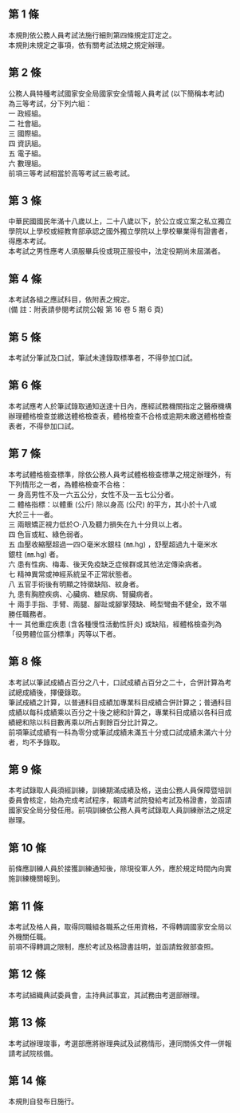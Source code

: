 第 1 條
-------
本規則依公務人員考試法施行細則第四條規定訂定之。  
本規則未規定之事項，依有關考試法規之規定辦理。

第 2 條
-------
公務人員特種考試國家安全局國家安全情報人員考試 (以下簡稱本考試)  
為三等考試，分下列六組：  
一  政經組。  
二  社會組。  
三  國際組。  
四  資訊組。  
五  電子組。  
六  數理組。  
前項三等考試相當於高等考試三級考試。

第 3 條
-------
中華民國國民年滿十八歲以上，二十八歲以下，於公立或立案之私立獨立  
學院以上學校或經教育部承認之國外獨立學院以上學校畢業得有證書者，  
得應本考試。                                                      
本考試之男性應考人須服畢兵役或現正服役中，法定役期尚未屆滿者。

第 4 條
-------
本考試各組之應試科目，依附表之規定。  
 (備      註：附表請參閱考試院公報 第 16 卷 5 期 6 頁)

第 5 條
-------
本考試分筆試及口試，筆試未達錄取標準者，不得參加口試。

第 6 條
-------
本考試應考人於筆試錄取通知送達十日內，應經試務機關指定之醫療機構  
辦理體格檢查並繳送體格檢查表，體格檢查不合格或逾期未繳送體格檢查  
表者，不得參加口試。

第 7 條
-------
本考試體格檢查標準，除依公務人員考試體格檢查標準之規定辦理外，有  
下列情形之一者，為體格檢查不合格：  
一  身高男性不及一六五公分，女性不及一五七公分者。  
二  體格指標：以體重 (公斤) 除以身高 (公尺) 的平方，其小於十八或  
    大於三十一者。  
三  兩眼矯正視力低於○‧八及聽力損失在九十分貝以上者。  
四  色盲或紅、綠色弱者。  
五  血壓收縮壓超過一四○毫米水銀柱 (㎜.hg)  ，舒壓超過九十毫米水  
    銀柱 (㎜.hg)  者。  
六  患有性病、梅毒、後天免疫缺乏症候群或其他法定傳染病者。  
七  精神異常或神經系統呈不正常狀態者。  
八  五官手術後有明顯之特徵缺陷、紋身者。  
九  患有胸腔疾病、心臟病、糖尿病、腎臟病者。  
十  兩手手指、手臂、兩腿、腳趾或腳掌殘缺、畸型彎曲不健全，致不堪  
    勝任職務者。  
十一  其他重症疾患 (含各種慢性活動性肝炎) 或缺陷，經體格檢查列為  
      「役男體位區分標準」丙等以下者。

第 8 條
-------
本考試以筆試成績占百分之八十，口試成績占百分之二十，合併計算為考  
試總成績後，擇優錄取。  
筆試成績之計算，以普通科目成績加專業科目成績合併計算之；普通科目  
成績以每科成績乘以百分之十後之總和計算之，專業科目成績以各科目成  
績總和除以科目數再乘以所占剩餘百分比計算之。  
前項筆試成績有一科為零分或筆試成績未滿五十分或口試成績未滿六十分  
者，均不予錄取。

第 9 條
-------
本考試錄取人員須經訓練，訓練期滿成績及格，送由公務人員保障暨培訓  
委員會核定，始為完成考試程序，報請考試院發給考試及格證書，並函請  
國家安全局分發任用。前項訓練依公務人員考試錄取人員訓練辦法之規定  
辦理。

第 10 條
--------
前條應訓練人員於接獲訓練通知後，除現役軍人外，應於規定時間內向實  
施訓練機關報到。

第 11 條
--------
本考試及格人員，取得同職組各職系之任用資格，不得轉調國家安全局以  
外機關任職。                                                      
前項不得轉調之限制，應於考試及格證書註明，並函請銓敘部查照。

第 12 條
--------
本考試組織典試委員會，主持典試事宜，其試務由考選部辦理。

第 13 條
--------
本考試辦理竣事，考選部應將辦理典試及試務情形，連同關係文件一併報  
請考試院核備。

第 14 條
--------
本規則自發布日施行。

